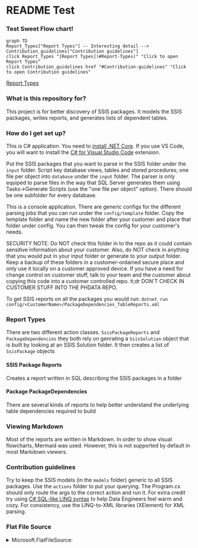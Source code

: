 # README Test #

### Test Sweet Flow chart!
```mermaid
graph TD
Report_Types["Report Types"] -- Interesting detail --> Contribution_guidelines["Contribution guidelines"]
click Report_Types "[Report Types](#Report-Types)" "Click to open Report Types"
click Contribution_guidelines href "#Contribution-guidelines" "Click to open Contribution guidelines"

```

[Report Types](#Report-Types)

### What is this repository for? ###
This project is for better discovery of SSIS packages. It models the SSIS packages, writes reports, and generates lists of dependent tables. 

### How do I get set up? ###

This is C# application. You need to [install .NET Core](https://dotnet.microsoft.com/en-us/download). If you use VS Code, you will want to install the [C# for Visual Studio Code](https://marketplace.visualstudio.com/items?itemName=ms-dotnettools.csharp) extension.

Put the SSIS packages that you want to parse in the SSIS folder under the `input` folder. Script key database views, tables and stored procedures; one file per object into `database` under the `input` folder. The parser is only equiped to parse files in the way that SQL Server generates them using Tasks->Generate Scripts (use the "one file per object" option). There should be one subfolder for every database.

This is a console application. There are generic configs for the different parsing jobs that you can run under the `config/template` folder. Copy the template folder and name the new folder after your customer and place that folder under config. You can then tweak the config for your customer's needs. 

SECURITY NOTE: Do NOT check this folder in to the repo as it could contain sensitive information about your customer. Also, do NOT check in anything that you would put in your input folder or generate to your output folder. Keep a backup of these folders in a customer-ordained secure place and only use it locally on a customer approved device. If you have a need for change control on customer stuff, talk to your team and the customer about copying this code into a customer controlled repo. 
tl;dr DON'T CHECK IN CUSTOMER STUFF INTO THE PHDATA REPO. 

To get SSIS reports on all the packages you would run: 
`dotnet run config/<CustomerName>/PackageDependencies_TableReports.xml`

### Report Types

There are two different action classes. `SsisPackageReports` and `PackageDependencies` they both rely on genrating a `SsisSolution` object that is built by looking at an SSIS Solution folder. It then creates a list of `SsisPackage` objects

#### SSIS Package Reports
Creates a report written in SQL describing the SSIS packages in a folder

#### Package PackageDependencies
There are several kinds of reports to help better understand the underlying table dependencies required to build


### Viewing Markdown
Most of the reports are written in Markdown. In order to show visual flowcharts, Mermaid was used. However, this is not supported by default in most Markdown viewers.



### Contribution guidelines ###
Try to keep the SSIS models (in the `models` folder) generic to all SSIS packages. Use the `actions` folder to put your querying. The Program.cs should only route the args to the correct action and run it. For extra credit try using [C# SQL-like LINQ syntax](https://www.c-sharpcorner.com/article/linq-for-beginners/) to help Data Engineers feel warm and cozy. For consistency, use the LINQ-to-XML libraries (XElement) for XML parsing. 



### Flat File Source
<details closed>
<summary>
Microsoft.FlatFileSource:
</summary>
Flat File Source
</details>
